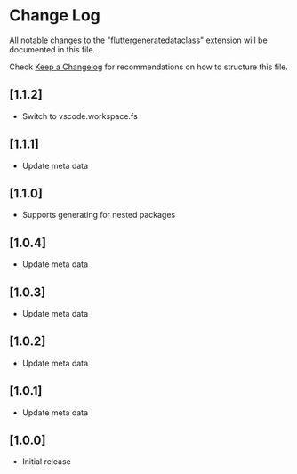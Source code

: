 # Change Log

All notable changes to the "fluttergeneratedataclass" extension will be documented in this file.

Check [Keep a Changelog](http://keepachangelog.com/) for recommendations on how to structure this file.

## [1.1.2]
 - Switch to vscode.workspace.fs

## [1.1.1]
 - Update meta data

## [1.1.0]
 - Supports generating for nested packages

## [1.0.4]
 - Update meta data
  
## [1.0.3]
 - Update meta data

## [1.0.2]
 - Update meta data

## [1.0.1]
 - Update meta data

## [1.0.0]
- Initial release
